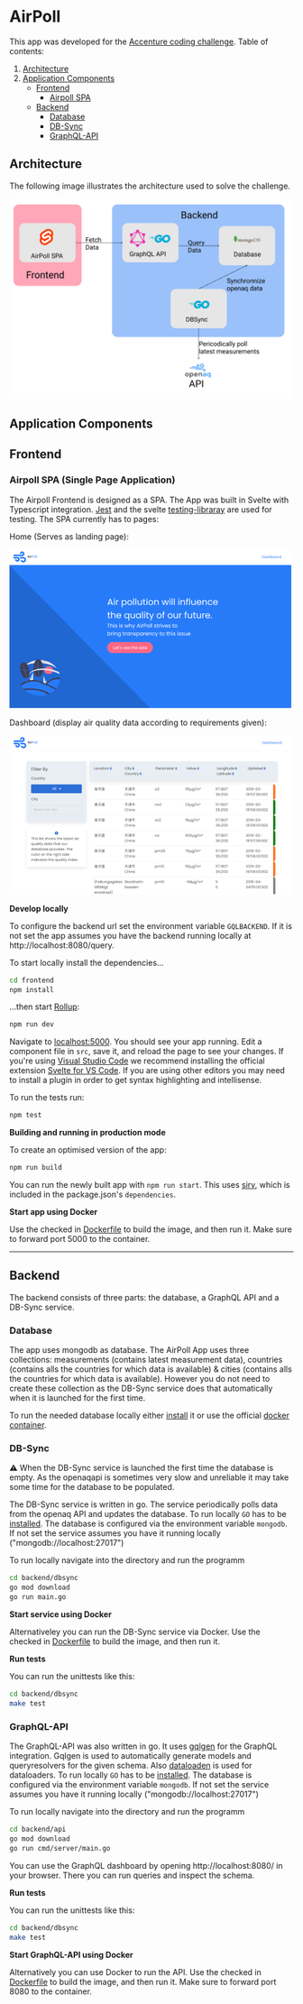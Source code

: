 # AirPoll
This app was developed for the [Accenture coding challenge](https://github.com/AccentureChallenge/Code.Now). 
Table of contents:
1. [Architecture](https://github.com/nhe23/AirPoll/blob/main/README.md#architecture)
2. [Application Components](https://github.com/nhe23/AirPoll/blob/main/README.md#application-components)
   * [Frontend](https://github.com/nhe23/AirPoll/blob/main/README.md#frontend)
     * [Airpoll SPA](https://github.com/nhe23/AirPoll/blob/main/README.md#airpoll-spa)
   * [Backend](https://github.com/nhe23/AirPoll/blob/main/README.md#backend)
     * [Database](https://github.com/nhe23/AirPoll/blob/main/README.md#database)
     * [DB-Sync](https://github.com/nhe23/AirPoll/blob/main/README.md#db-sync)
     * [GraphQL-API](https://github.com/nhe23/AirPoll/blob/main/README.md#graphql-api)

## Architecture
The following image illustrates the architecture used to solve the challenge.

![alt text](https://github.com/nhe23/AirPoll/blob/main/AirPoll-Architecture.png "AirPoll Architecture")

## Application Components
## Frontend
### Airpoll SPA (Single Page Application)
The Airpoll Frontend is designed as a SPA. The App was built in Svelte with Typescript integration. [Jest](https://jestjs.io/) and the svelte [testing-libraray](https://testing-library.com/docs/svelte-testing-library/intro/) are used for testing. 
The SPA currently has to pages:

Home (Serves as landing page):

![alt text](https://github.com/nhe23/AirPoll/blob/main/Frontend/doc/Home.png "AirPoll Home")

Dashboard (display air quality data according to requirements given):

![alt text](https://github.com/nhe23/AirPoll/blob/main/Frontend/doc/Dashboard.png "AirPoll Dashboard")


**Develop locally**

To configure the backend url set the environment variable `GQLBACKEND`. If it is not set the app assumes you have the backend running locally at http://localhost:8080/query.

To start locally install the dependencies...

```bash
cd frontend
npm install
```

...then start [Rollup](https://rollupjs.org):

```bash
npm run dev
```

Navigate to [localhost:5000](http://localhost:5000). You should see your app running. Edit a component file in `src`, save it, and reload the page to see your changes.
If you're using [Visual Studio Code](https://code.visualstudio.com/) we recommend installing the official extension [Svelte for VS Code](https://marketplace.visualstudio.com/items?itemName=svelte.svelte-vscode). If you are using other editors you may need to install a plugin in order to get syntax highlighting and intellisense.

To run the tests run:

```bash
npm test
```

**Building and running in production mode**

To create an optimised version of the app:

```bash
npm run build
```

You can run the newly built app with `npm run start`. This uses [sirv](https://github.com/lukeed/sirv), which is included in the package.json's `dependencies`.

**Start app using Docker**

Use the checked in [Dockerfile](https://github.com/nhe23/AirPoll/blob/main/Frontend/Dockerfile) to build the image, and then run it. Make sure to forward port 5000 to the container.

---

## Backend
The backend consists of three parts: the database, a GraphQL API and a DB-Sync service.

### Database
The app uses mongodb as database. The AirPoll App uses three collections: measurements (contains latest measurement data), countries (contains alls the countries for which data is available) & cities (contains alls the countries for which data is available). However you do not need to create these collection as the DB-Sync service does that automatically when it is launched for the first time.

To run the needed database locally either [install](https://docs.mongodb.com/manual/installation/) it or use the official [docker container](https://hub.docker.com/_/mongo).

### DB-Sync
:warning: When the DB-Sync service is launched the first time the database is empty. As the openaqapi is sometimes very slow and unreliable it may take some time for the database to be populated.

The DB-Sync service is written in go. The service periodically polls data from the openaq API and updates the database.
To run locally `GO` has to be [installed](https://golang.org/doc/install). The database is configured via the environment variable `mongodb`. If not set the 
service assumes you have it running locally ("mongodb://localhost:27017")

To run locally navigate into the directory and run the programm
```bash
cd backend/dbsync
go mod download
go run main.go
```

**Start service using Docker**

Alternativeley you can run the DB-Sync service via Docker. Use the checked in [Dockerfile](https://github.com/nhe23/AirPoll/blob/main/Backend/dbsync/Dockerfile) to build the image, and then run it. 

**Run tests**

You can run the unittests like this:
```bash
cd backend/dbsync
make test
```

### GraphQL-API
The GraphQL-API was also written in go. It uses [gqlgen](https://github.com/99designs/gqlgen) for the GraphQL integration. Gqlgen is used to automatically generate 
models and queryresolvers for the given schema. Also [dataloaden](https://github.com/vektah/dataloaden) is used for dataloaders.
To run locally `GO` has to be [installed](https://golang.org/doc/install). The database is configured via the environment variable `mongodb`. If not set the 
service assumes you have it running locally ("mongodb://localhost:27017")

To run locally navigate into the directory and run the programm
```bash
cd backend/api
go mod download
go run cmd/server/main.go
```
You can use the GraphQL dashboard by opening http://localhost:8080/ in your browser. There you can run queries and inspect the schema.

**Run tests**

You can run the unittests like this:
```bash
cd backend/dbsync
make test
```

**Start GraphQL-API using Docker**

Alternatively you can use Docker to run the API. Use the checked in [Dockerfile](https://github.com/nhe23/AirPoll/blob/main/Backend/api/Dockerfile) to build the image, and then run it. Make sure to forward port 8080 to the container.

